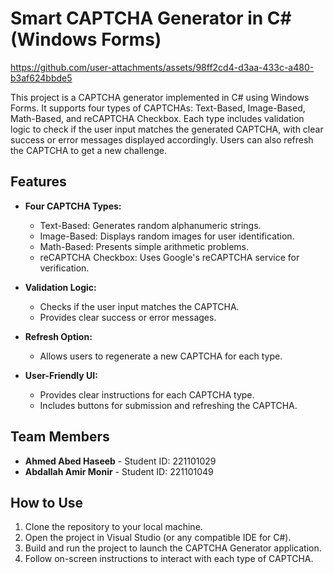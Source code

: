 # Smart CAPTCHA Generator in C# (Windows Forms)
https://github.com/user-attachments/assets/98ff2cd4-d3aa-433c-a480-b3af624bbde5


This project is a CAPTCHA generator implemented in C# using Windows Forms. It supports four types of CAPTCHAs: Text-Based, Image-Based, Math-Based, and reCAPTCHA Checkbox. Each type includes validation logic to check if the user input matches the generated CAPTCHA, with clear success or error messages displayed accordingly. Users can also refresh the CAPTCHA to get a new challenge.

## Features

- **Four CAPTCHA Types:**
  - Text-Based: Generates random alphanumeric strings.
  - Image-Based: Displays random images for user identification.
  - Math-Based: Presents simple arithmetic problems.
  - reCAPTCHA Checkbox: Uses Google's reCAPTCHA service for verification.

- **Validation Logic:**
  - Checks if the user input matches the CAPTCHA.
  - Provides clear success or error messages.

- **Refresh Option:**
  - Allows users to regenerate a new CAPTCHA for each type.

- **User-Friendly UI:**
  - Provides clear instructions for each CAPTCHA type.
  - Includes buttons for submission and refreshing the CAPTCHA.

## Team Members

- **Ahmed Abed Haseeb** - Student ID: 221101029
- **Abdallah Amir Monir** - Student ID: 221101049

## How to Use

1. Clone the repository to your local machine.
2. Open the project in Visual Studio (or any compatible IDE for C#).
3. Build and run the project to launch the CAPTCHA Generator application.
4. Follow on-screen instructions to interact with each type of CAPTCHA.
